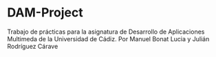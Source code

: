 # DAM-Project
Trabajo de prácticas para la asignatura de Desarrollo de Aplicaciones Multimeda de la Universidad de Cádiz. Por Manuel Bonat Lucia y Julián Rodríguez Cárave
